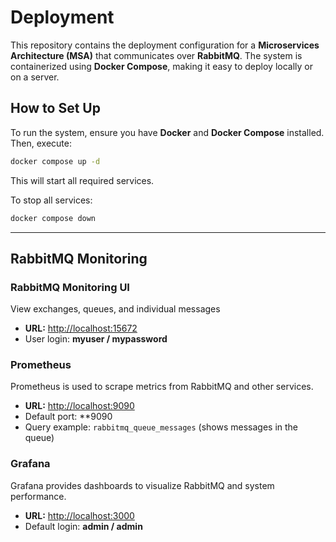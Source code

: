 # **Deployment**

This repository contains the deployment configuration for a **Microservices Architecture (MSA)** that communicates over **RabbitMQ**. The system is containerized using **Docker Compose**, making it easy to deploy locally or on a server.

## **How to Set Up**
To run the system, ensure you have **Docker** and **Docker Compose** installed. Then, execute:

```sh
docker compose up -d
```

This will start all required services.

To stop all services:
```sh
docker compose down
```

---

## **RabbitMQ Monitoring**
### **RabbitMQ Monitoring UI**
View exchanges, queues, and individual messages
- **URL:** [http://localhost:15672](http://localhost:15672)
- User login: **myuser / mypassword**

### **Prometheus**
Prometheus is used to scrape metrics from RabbitMQ and other services.

- **URL:** [http://localhost:9090](http://localhost:9090)
- Default port: **9090
- Query example: `rabbitmq_queue_messages` (shows messages in the queue)

### **Grafana**
Grafana provides dashboards to visualize RabbitMQ and system performance.

- **URL:** [http://localhost:3000](http://localhost:3000/d/Kn5xm-gZk/rabbitmq-overview?orgId=1&from=now-15m&to=now&timezone=browser&var-DS_PROMETHEUS=default&var-namespace=&var-rabbitmq_cluster=rabbit@rabbitmq1&refresh=15s)
- Default login: **admin / admin**
